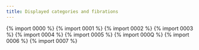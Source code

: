 ```yaml
---
title: Displayed categories and fibrations
---
```


{% import 0000 %}
{% import 0001 %}
{% import 0002 %}
{% import 0003 %}
{% import 0004 %}
{% import 0005 %}
{% import 000Q %}
{% import 0006 %}
{% import 0007 %}


